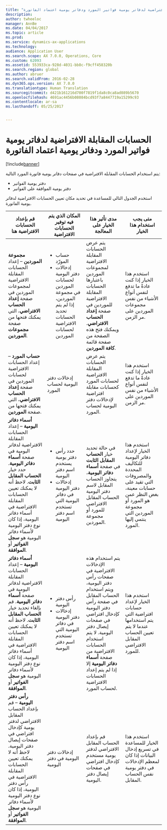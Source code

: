 ```yaml
---
title: "الحسابات المقابلة الافتراضية لدفاتر يومية فواتير المورد ودفاتر يومية اعتماد الفاتورة"
description: 
author: twheeloc
manager: AnnBe
ms.date: 04/04/2017
ms.topic: article
ms.prod: 
ms.service: dynamics-ax-applications
ms.technology: 
audience: Application User
ms.search.scope: AX 7.0.0, Operations, Core
ms.custom: 62093
ms.assetid: 553933ca-928d-4031-bb8c-f9cff458320b
ms.search.region: global
ms.author: abruer
ms.search.validFrom: 2016-02-28
ms.dyn365.ops.version: AX 7.0.0
ms.translationtype: Human Translation
ms.sourcegitcommit: d421b161216d700f7819f1da8c0ca8ad089b5670
ms.openlocfilehash: 4691ac4456b08084bcd93f7a8447719a15299c93
ms.contentlocale: ar-sa
ms.lasthandoff: 05/25/2017


---
```


# <a name="default-offset-accounts-for-vendor-invoice-journals-and-invoice-approval-journals"></a>الحسابات المقابلة الافتراضية لدفاتر يومية فواتير المورد ودفاتر يومية اعتماد الفاتورة

[!include[banner](../includes/banner.md)]




يتم استخدام الحسابات المقابلة الافتراضية في صفحات دفاتر يومية فاتورة المورد التالية:

-   دفتر يومية الفواتير
-   دفتر يومية الموافقة على الفواتير

استخدم الجدول التالي للمساعدة في تحديد مكان تعيين الحسابات الافتراضية لدفاتر يومية الفاتورة.

<table>
<colgroup>
<col width="25%" />
<col width="25%" />
<col width="25%" />
<col width="25%" />
</colgroup>
<thead>
<tr class="header">
<th>قم بإعداد الحسابات الافتراضية هنا</th>
<th>المكان الذي يتم فيه توفير الحسابات الافتراضية</th>
<th>مدى تأثير هذا الخيار على المعالجة</th>
<th>متى يجب استخدام هذا الخيار</th>
</tr>
</thead>
<tbody>
<tr class="odd">
<td><strong>مجموعة الموردين</strong> – إعداد الحسابات المقابلة الافتراضية لمجموعات الموردين في صفحة <strong>إعداد الحساب الافتراضي</strong>، التي يمكنك فتحها من صفحة <strong>مجموعات الموردين</strong>.</td>
<td><ul>
<li>حساب المورّد</li>
<li>إدخالات دفتر اليومية لحسابات الموردين في مجموعة الموردين، إذا لم يتم تحديد الحسابات الافتراضية لحسابات الموردين</li>
</ul></td>
<td>يتم عرض الحسابات المقابلة الافتراضية لمجموعات الموردين باعتبارها الحسابات المقابلة الافتراضية للموردين في صفحة <strong>إعداد الحساب الافتراضي</strong>. ويمكنك فتح هذه الصفحة من صفحة قائمة <strong>كافة الموردين</strong>.</td>
<td>استخدم هذا الخيار إذا كنت عادةً ما تدفع لنفس أنواع الأشياء من نفس مجموعات الموردين على مر الزمن.</td>
</tr>
<tr class="even">
<td><strong>حساب المورد</strong> – إعداد الحسابات الافتراضية لحسابات الموردين في صفحة <strong>إعداد الحساب الافتراضي</strong>، التي يمكنك فتحها من صفحة <strong>الموردين</strong>.</td>
<td>إدخالات دفتر اليومية لحساب المورد</td>
<td>يتم عرض الحسابات المقابلة الافتراضية لحسابات المورد كحسابات مقابلة افتراضية لإدخالات دفتر اليومية لحساب المورد.</td>
<td>استخدم هذا الخيار إذا كنت عادةً ما تدفع لنفس أنواع الأشياء من نفس الموردين على مر الزمن.</td>
</tr>
<tr class="odd">
<td><strong>أسماء دفاتر اليومية</strong> – إعداد الحسابات المقابلة الافتراضية لدفاتر اليومية في صفحة <strong>أسماء دفاتر اليومية</strong>. حدد خيار <strong>الحساب المقابل الثابت</strong>. لاحظ أنه لا يمكنك تعيين الحسابات المقابلة الافتراضية في أسماء دفاتر اليومية، إذا كان نوع دفتر اليومية لأسماء دفاتر اليومية هو <strong>سجل الفواتير</strong> أو <strong>الموافقة</strong>.</td>
<td><ul>
<li>حدد رأس دفتر يومية يستخدم اسم دفتر اليومية</li>
<li>إدخالات دفتر اليومية في دفاتر اليومية التي تستخدم اسم دفتر اليومية</li>
</ul></td>
<td>في حالة تحديد خيار <strong>الحساب المقابل الثابت</strong> في صفحة <strong>أسماء دفاتر اليومية</strong>، يتجاوز الحساب المقابل لاسم دفتر اليومية الحساب المقابل الافتراضي للمورد أو مجموعة الموردين.</td>
<td>استخدم هذا الخيار لإعداد دفاتر اليومية للتكاليف المحددة والمصروفات التي تقيد على حسابات معينة، بغض النظر عمن هو المورد أو مجموعة الموردين التي ينتمي إليها المورد.</td>
</tr>
<tr class="even">
<td><strong>أسماء دفاتر اليومية</strong> – إعداد الحسابات المقابلة الافتراضية لدفاتر اليومية في صفحة <strong>أسماء دفاتر اليومية</strong>. قم بإلغاء تحديد خيار <strong>الحساب المقابل الثابت</strong>. لاحظ أنه لا يمكنك تعيين الحسابات المقابلة الافتراضية في أسماء دفاتر اليومية، إذا كان نوع دفتر اليومية لأسماء دفاتر اليومية هو <strong>سجل الفواتير</strong> أو <strong>الموافقة</strong>.</td>
<td><ul>
<li>رأس دفتر اليومية</li>
<li>إدخالات دفتر اليومية في دفاتر اليومية التي تستخدم اسم دفتر اليومية</li>
</ul></td>
<td>يتم استخدام هذه الإدخالات الافتراضية في صفحات رأس دفتر اليومية، ويتم استخدام الحساب المقابل في صفحة رأس دفتر اليومية كإدخال افتراضي في صفحات إيصال دفتر اليومية. لا يتم استخدام الحسابات الافتراضية من صفحة <strong>أسماء دفاتر اليومية</strong> إلا إذا لم يتم إعداد الحسابات الافتراضية لحساب المورد.</td>
<td>استخدم هذا الخيار لإعداد حسابات افتراضية التي يتم استخدامها عندما لا يتم تعيين الحساب المقابل الافتراضي للمورد.</td>
</tr>
<tr class="odd">
<td><strong>رأس دفتر اليومية</strong> – قم بإعداد الحساب المقابل الافتراضي لدفتر يومية كإدخال افتراضي في صفحات إيصال دفتر اليومية. لاحظ أنه لا يمكنك تعيين الحسابات المقابلة الافتراضية في رأس دفتر اليومية، إذا كان نوع دفتر اليومية لأسماء دفاتر اليومية هو <strong>سجل الفواتير</strong> أو <strong>الموافقة</strong>.</td>
<td>إدخالات دفتر اليومية في دفتر اليومية</td>
<td>قم بإعداد الحساب المقابل الافتراضي لدفتر يومية مستخدم كإدخال افتراضي في صفحات إيصال دفتر اليومية.</td>
<td>استخدم هذا الخيار للمساعدة في تسريع إدخال البيانات إذا كان لمعظم الإدخالات في دفتر يومية نفس الحساب المقابل.</td>
</tr>
</tbody>
</table>






